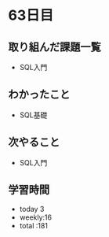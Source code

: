 # 63日目
## 取り組んだ課題一覧
- SQL入門
## わかったこと
- SQL基礎
## 次やること
- SQL入門
## 学習時間
- today 3
- weekly:16
- total :181